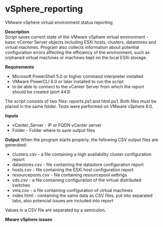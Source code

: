# vSphere_reporting
VMware vSphere virtual environment status reporting

<b>Description</b> <br/>
Script saves current state of the VMware vSphere virtual environment - basic vCenter Server objects including ESXi hosts, clusters, datastores and virtual machines. 
Program also collects information about potential configuration errors affecting the efficiency of the environment, such as orphaned virtual machines or machines kept on the local ESXi storage.

<b>Requirements</b>
* Microsoft PowerShell 5.0 or higher command interpreter installed
* VMware PowerCLI 6.0 or later installed to run the script 
* to be able to connect to the vCenter Server from which the report should be created (port 443)

The script consists of two files: reports.ps1 and html.ps1. Both files must be placed in the same folder.
Tests were performed on VMware vSphere 6.0.

<b>Inputs</b>
 * vCenter_Server - IP or FQDN vCenter server
 * Folder - Folder where to save output files

<b>Output</b>
When the program starts properly, the following CSV output files are generated:
* clusters.csv - a file containing a high availability cluster configuration report
* datastores.csv - file containing the datastore configuration report
* hosts.csv - file containing the ESXi host configuration report
* resourcepools.csv - file containing resourcepool settings
* vds.csv - a file containing configuration of the virtual distributed switches
* vms.csv - a file containing configuration of virtual machines
* index.html - containing the same data as CSV files, put into separated tabs, also potencial issues are included into report 

Values in a CSV file are separated by a semicolon.

<b>Mware vSphere issues</b>

